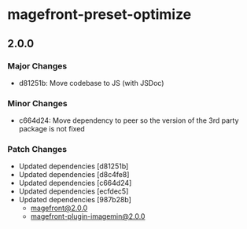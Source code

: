 # magefront-preset-optimize

## 2.0.0

### Major Changes

- d81251b: Move codebase to JS (with JSDoc)

### Minor Changes

- c664d24: Move dependency to peer so the version of the 3rd party package is not fixed

### Patch Changes

- Updated dependencies [d81251b]
- Updated dependencies [d8c4fe8]
- Updated dependencies [c664d24]
- Updated dependencies [ecfdec5]
- Updated dependencies [987b28b]
  - magefront@2.0.0
  - magefront-plugin-imagemin@2.0.0
